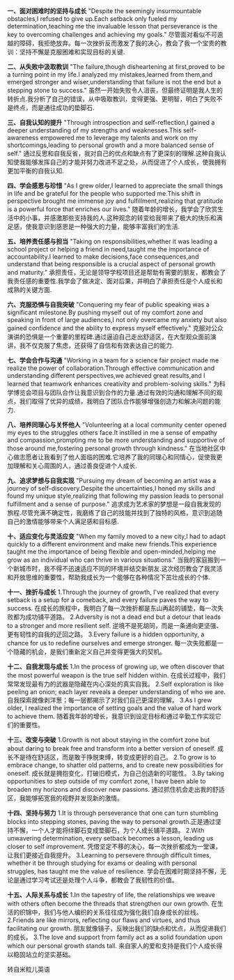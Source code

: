 **一、面对困难时的坚持与成长**
"Despite the seemingly insurmountable obstacles,I refused to give up.Each setback only fueled my determination,teaching me the invaluable lesson that perseverance is the key to overcoming challenges and achieving my goals."
尽管面对看似不可逾越的障碍，我拒绝放弃。每一次挫折反而激发了我的决心，教会了我一个宝贵的教训：坚持不懈是克服困难和实现目标的关键.

**二、从失败中汲取教训**
"The failure,though disheartening at first,proved to be a turning point in my life.I analyzed my mistakes,learned from them,and emerged stronger and wiser,understanding that failure is not the end but a stepping stone to success."
虽然一开始失败令人沮丧，但最终证明是我人生的转折点.我分析了自己的错误，从中吸取教训，变得更强、更明智，明白了失败不是终点，而是通往成功的垫脚石.

**三、自我认知的提升**
"Through introspection and self-reflection,I gained a deeper understanding of my strengths and weaknesses.This self-awareness empowered me to leverage my talents and work on my shortcomings,leading to personal growth and a more balanced sense of self."
通过反思和自我反省，我对自己的优点和缺点有了更深刻的理解.这种自我认知使我能够发挥自己的才能并努力改进不足之处，从而促进了个人成长，使我拥有更加平衡的自我认知.

**四、学会感恩与珍惜**
"As I grew older,I learned to appreciate the small things in life and be grateful for the people who supported me.This shift in perspective brought me immense joy and fulfillment,realizing that gratitude is a powerful force that enriches our lives."
随着年龄的增长，我学会了欣赏生活中的小事，并感激那些支持我的人.这种观念的转变给我带来了极大的快乐和满足感，使我意识到感恩是一种强大的力量，能够丰富我们的生活.

**五、培养责任感与担当**
"Taking on responsibilities,whether it was leading a school project or helping a friend in need,taught me the importance of accountability.I learned to make decisions,face consequences,and understand that being responsible is a crucial aspect of personal growth and maturity."
承担责任，无论是领导学校项目还是帮助有需要的朋友，都教会了我责任感的重要性.我学会了做决定、面对后果，并明白了承担责任是个人成长和成熟的关键方面.

**六、克服恐惧与自我突破**
"Conquering my fear of public speaking was a significant milestone.By pushing myself out of my comfort zone and speaking in front of large audiences,I not only overcame my anxiety but also gained confidence and the ability to express myself effectively."
克服对公众演讲的恐惧是一个重要的里程碑.通过逼迫自己走出舒适区，在大型观众面前演讲，我不仅克服了焦虑，还获得了自信和有效表达自己的能力.

**七、学会合作与沟通**
"Working in a team for a science fair project made me realize the power of collaboration.Through effective communication and understanding different perspectives,we achieved great results,and I learned that teamwork enhances creativity and problem-solving skills."
为科学博览会项目与团队合作让我意识到合作的力量.通过有效的沟通和理解不同的观点，我们取得了优异的成绩，我明白了团队合作能够增强创造力和解决问题的能力.

**八、培养同理心与关怀他人**
"Volunteering at a local community center opened my eyes to the struggles others face.It instilled in me a sense of empathy and compassion,prompting me to be more understanding and supportive of those around me,fostering personal growth through kindness."
在当地社区中心做志愿者让我看到了他人面临的困难.它培养了我的同理心和同情心，促使我更加理解和关心周围的人，通过善良促进个人成长.

**九、追求梦想与自我实现**
"Pursuing my dream of becoming an artist was a journey of self-discovery.Despite the uncertainties,I honed my skills and found my unique style,realizing that following my passion leads to personal fulfillment and a sense of purpose."
追求成为艺术家的梦想是一段自我发现的旅程.尽管充满不确定性，我磨练了自己的技能并找到了独特的风格，意识到追随自己的激情能够带来个人满足感和目标感.

**十、适应变化与灵活应变**
"When my family moved to a new city,I had to adapt quickly to a different environment and make new friends.This experience taught me the importance of being flexible and open-minded,helping me grow as an individual who can thrive in various situations."
当我的家庭搬到一个新城市时，我不得不迅速适应不同的环境并结交新朋友.这次经历教会了我灵活和开放思维的重要性，帮助我成长为一个能够在各种情况下茁壮成长的个体.

**十一、挫折与成长**
1.Through the journey of growth, I've realized that every setback is a setup for a comeback, and every failure paves the way to success.
在成长的旅程中，我明白了每一次挫折都是东山再起的铺垫，每一次失败都为成功铺平道路。
2.Adversity is not a dead end but a detour that leads to a stronger and more resilient self.
逆境不是死胡同，而是一条通向更坚强、更有韧性的自我的迂回之路。
3.Every failure is a hidden opportunity, a chance for us to redefine ourselves and emerge stronger.
每一次失败都是一个隐藏的机会，是我们重新定义自己并变得更强大的契机。

**十二、自我发现与成长**
1.In the process of growing up, we often discover that the most powerful weapon is the true self hidden within.
在成长过程中，我们常常发现最有力的武器是隐藏在内心深处的真实自我。
2.Self exploration is like peeling an onion; each layer reveals a deeper understanding of who we are.
自我探索就像剥洋葱；每一层都揭示了对我们自己更深的理解。
3.As I grew older, I realized the importance of setting goals and the value of hard work to achieve them.
随着我年龄的增长，我意识到设定目标和通过辛勤工作实现它们的重要性。

**十三、改变与突破**
1.Growth is not about staying in the comfort zone but about daring to break free and transform into a better version of oneself.
成长不是待在舒适区，而是敢于挣脱束缚，转变成更好的自己。
2.To grow is to embrace change, to shatter old patterns, and to create new possibilities for oneself.
成长就是拥抱变化，打破旧模式，为自己创造新的可能性。
3.By taking opportunities to step outside of my comfort zone, I have been able to broaden my horizons and discover new passions.
通过抓住机会走出我的舒适区，我能够拓宽我的视野并发现新的激情。

**十四、坚持与努力**
1.It is through perseverance that one can turn stumbling blocks into stepping stones, paving the way to personal growth.正是通过坚持不懈，一个人才能将绊脚石变成垫脚石，为个人成长铺平道路。
2.With unwavering determination, every setback becomes a lesson, leading us closer to self improvement.
凭借坚定不移的决心，每一次挫折都成为一堂课，让我们更接近自我提升。
3.Learning to persevere through difficult times, whether it be through studying for exams or dealing with personal struggles, has taught me the value of resilience.
学会在困难时期坚持不懈，无论是通过学习考试还是处理个人斗争，都教会了我韧性的价值。

**十五、人际关系与成长**
1.In the tapestry of life, the relationships we weave with others often become the threads that strengthen our own growth.
在生活的织锦中，我们与他人编织的关系往往成为强化我们自身成长的丝线。
2.Friends are like mirrors, reflecting our flaws and virtues, and thus facilitating our growth.
朋友就像镜子，反映出我们的缺点和优点，从而促进我们的成长。
3.The love and support from family act as a solid foundation upon which our personal growth stands tall.
来自家人的爱和支持是我们个人成长得以稳固站立的坚实基础。

转自米粒儿英语